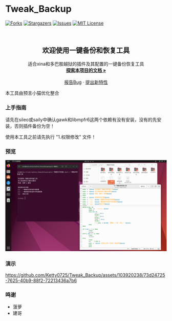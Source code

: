 # Tweak_Backup

<!-- PROJECT SHIELDS -->

[![Forks][forks-shield]][forks-url]
[![Stargazers][stars-shield]][stars-url]
[![Issues][issues-shield]][issues-url]
[![MIT License][license-shield]][license-url]

<!-- PROJECT LOGO -->
<br />

<p align="center">

  <h2 align="center">欢迎使用一键备份和恢复工具</h2>
  <p align="center">
    适合xina和多巴胺越狱的插件及其配置的一键备份恢复工具
    <br />
    <a href="https://github.com/Ketty0725/Tweak_Backup"><strong>探索本项目的文档 »</strong></a>
    <br />
    <br />
    <a href="https://github.com/Ketty0725/Tweak_Backup/issues">报告Bug</a>
    ·
    <a href="https://github.com/Ketty0725/Tweak_Backup/issues">提出新特性</a>
  </p>

</p>

本工具由预言小猫优化整合

### 上手指南
请先在sileo或saily中确认gawk和libmpfr6这两个依赖有没有安装，没有的先安装，否则插件备份为空！

使用本工具之前请先执行 "1.权限修改" 文件！

### 预览
![image](1.png)

### 演示
https://github.com/Ketty0725/Tweak_Backup/assets/103920238/73d24725-7625-40b9-88f2-72213436a7b6

### 鸣谢


- 菠萝
- 建哥


<!-- links -->
[your-project-path]:Ketty0725/Tweak_Backup
[forks-shield]: https://img.shields.io/github/forks/Ketty0725/Tweak_Backup.svg?style=flat-square
[forks-url]: https://github.com/Ketty0725/Tweak_Backup/network/members
[stars-shield]: https://img.shields.io/github/stars/Ketty0725/Tweak_Backup.svg?style=flat-square
[stars-url]: https://github.com/Ketty0725/Tweak_Backup/stargazers
[issues-shield]: https://img.shields.io/github/issues/Ketty0725/Tweak_Backup.svg?style=flat-square
[issues-url]: https://img.shields.io/github/issues/Ketty0725/Tweak_Backup.svg
[license-shield]: https://img.shields.io/github/license/Ketty0725/Tweak_Backup.svg?style=flat-square
[license-url]: https://github.com/Ketty0725/Tweak_Backup/blob/main/LICENSE
